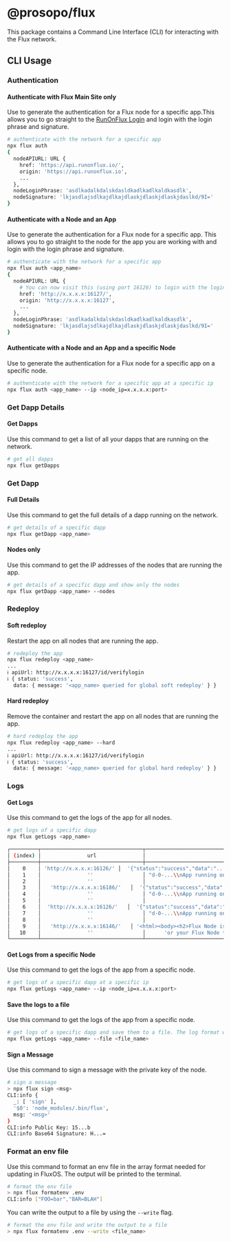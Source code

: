 # @prosopo/flux

This package contains a Command Line Interface (CLI) for interacting with the Flux network.

## CLI Usage

### Authentication

#### Authenticate with Flux Main Site only

Use to generate the authentication for a Flux node for a specific app.This allows you to go straight
to the [RunOnFlux Login](https://cloud.runonflux.io/login.html) and login with the login phrase and signature.

```bash
# authenticate with the network for a specific app
npx flux auth
{
  nodeAPIURL: URL {
    href: 'https://api.runonflux.io/',
    origin: 'https://api.runonflux.io',
    ...
  },
  nodeLoginPhrase: 'asdlkadalkdalskdasldkadlkadlkaldkasdlk',
  nodeSignature: 'lkjasdlajsdlkajdlkajdlaskjdlaskjdlaskjdaslkd/9I='
}

```

#### Authenticate with a Node and an App

Use to generate the authentication for a Flux node for a specific app. This allows you to go straight to the node for
the app you are working with and login with the login phrase and signature.

```bash
# authenticate with the network for a specific app
npx flux auth <app_name>
{
  nodeAPIURL: URL {
    # You can now visit this (using port 16126) to login with the login phrase and signature
    href: 'http://x.x.x.x:16127/',
    origin: 'http://x.x.x.x:16127',
    ...
  },
  nodeLoginPhrase: 'asdlkadalkdalskdasldkadlkadlkaldkasdlk',
  nodeSignature: 'lkjasdlajsdlkajdlkajdlaskjdlaskjdlaskjdaslkd/9I='
}
```

#### Authenticate with a Node and an App and a specific Node

Use to generate the authentication for a Flux node for a specific app on a specific node.

```bash
# authenticate with the network for a specific app at a specific ip
npx flux auth <app_name> --ip <node_ip=x.x.x.x:port>
```

### Get Dapp Details

#### Get Dapps

Use this command to get a list of all your dapps that are running on the network.

```bash
# get all dapps
npx flux getDapps
```

### Get Dapp

#### Full Details

Use this command to get the full details of a dapp running on the network.

```bash
# get details of a specific dapp
npx flux getDapp <app_name>
```

#### Nodes only

Use this command to get the IP addresses of the nodes that are running the app.

```bash
# get details of a specific dapp and show only the nodes
npx flux getDapp <app_name> --nodes
```

### Redeploy

#### Soft redeploy

Restart the app on all nodes that are running the app.

```bash
# redeploy the app
npx flux redeploy <app_name>
...
ℹ apiUrl: http://x.x.x.x:16127/id/verifylogin                                                                                                                                   deploy.js 15:00:42
ℹ { status: 'success',                                                                                                                                                                deploy.js 15:00:42
  data: { message: '<app_name> queried for global soft redeploy' } }
```

#### Hard redeploy

Remove the container and restart the app on all nodes that are running the app.

```bash
# hard redeploy the app
npx flux redeploy <app_name> --hard
...
ℹ apiUrl: http://x.x.x.x:16127/id/verifylogin                                                                                                                                   deploy.js 15:00:42
ℹ { status: 'success',                                                                                                                                                                deploy.js 15:00:42
  data: { message: '<app_name> queried for global hard redeploy' } }
```

### Logs

#### Get Logs

Use this command to get the logs of the app for all nodes.

```bash
# get logs of a specific dapp
npx flux getLogs <app_name>

┌─────────┬─────────────────────────────────┬────────────────────────────────────────────────────────────────────────────────────────────────┐
│ (index) │               url               │                                              logs                                              │
├─────────┼─────────────────────────────────┼────────────────────────────────────────────────────────────────────────────────────────────────┤
│    0    │ 'http://x.x.x.x:16126/' │  '{"status":"success","data":"... ...'  │
│    1    │               ''                │ "d-0-...\\nApp running on port 9232\\n * Serving Flask app 'app'" │
│    2    │               ''                │                                  '\\n * Debug mode: off\\n"}'                                  │
│    3    │   'http://x.x.x.x:16186/'   │  '{"status":"success","data":"... ...'  │
│    4    │               ''                │ "d-0-...\\nApp running on port 9232\\n * Serving Flask app 'app'" │
│    5    │               ''                │                                  '\\n * Debug mode: off\\n"}'                                  │
│    6    │  'http://x.x.x.x:16126/'   │  '{"status":"success","data":"... ...'  │
│    7    │               ''                │ "d-0-...\\nApp running on port 9232\\n * Serving Flask app 'app'" │
│    8    │               ''                │                                  '\\n * Debug mode: off\\n"}'                                  │
│    9    │   'http://x.x.x.x:16146/'   │ '<html><body><h2>Flux Node is not confirmed on the network</h2>\nIt may take a few minutes f'  │
│   10    │               ''                │      'or your Flux Node to be available over domain.<br>\nEU-NODES-1-1\n</body></html>\n'      │
└─────────┴─────────────────────────────────┴────────────────────────────────────────────────────────────────────────────────────────────────┘

```

#### Get Logs from a specific Node

Use this command to get the logs of the app from a specific node.

```bash
# get logs of a specific dapp at a specific ip
npx flux getLogs <app_name> --ip <node_ip=x.x.x.x:port>
```

#### Save the logs to a file

Use this command to get the logs of the app from a specific node.

```bash
# get logs of a specific dapp and save them to a file. The log format will be `host | log` with the logs separated by a newline
npx flux getLogs <app_name> --file <file_name>
```

#### Sign a Message

Use this command to sign a message with the private key of the node.

```bash
# sign a message
> npx flux sign <msg>
CLI:info {
  _: [ 'sign' ],
  '$0': 'node_modules/.bin/flux',
  msg: '<msg>'
}
CLI:info Public Key: 15...b
CLI:info Base64 Signature: H...=
```

### Format an env file

Use this command to format an env file in the array format needed for updating in FluxOS. The output will be printed to the terminal.

```bash
# format the env file
> npx flux formatenv .env
CLI:info ["FOO=bar","BAR=BLAH"]
```

You can write the output to a file by using the `--write` flag.

```bash
# format the env file and write the output to a file
> npx flux formatenv .env --write <file_name>
```
